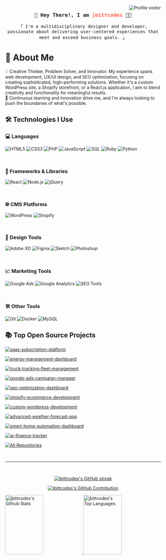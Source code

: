 <a href="https://komarev.com/ghpvc/?username=jbittcodes"> 
    <img align="right" src="https://komarev.com/ghpvc/?username=jbittcodes&label=Visitors&color=0e75b6&style=flat" alt="Profile visitor" />
</a>

<!-- Intro -->
<h3 align="center"> 
    <samp>👋 Hey There!, I am <b style='color:#FF6347 !important;'>jbittcodes</b> 🧑‍💻</samp> 
</h3> 
<p align="center"> 
    <samp>「 I'm a multidisciplinary designer and developer, passionate about delivering user-centered experiences that meet and exceed business goals. 」<br></samp>
</p>

<!-- About Section -->

# 📝 About Me

<p>
💡 Creative Thinker, Problem Solver, and Innovator. My experience spans web development, UX/UI design, and SEO optimization, focusing on creating sophisticated, high-performing solutions. Whether it's a custom WordPress site, a Shopify storefront, or a React.js application, I aim to blend creativity and functionality for meaningful results.</br> 🚀 Continuous learning and innovation drive me, and I'm always looking to push the boundaries of what's possible.
</p>

## 🛠️ Technologies I Use

### 💻 Languages 
![HTML5](https://img.shields.io/badge/HTML5-E34F26?style=for-the-badge&logo=html5&logoColor=white)
![CSS3](https://img.shields.io/badge/CSS3-1572B6?style=for-the-badge&logo=css3&logoColor=white)
![PHP](https://img.shields.io/badge/PHP-777BB4?style=for-the-badge&logo=php&logoColor=white)
![JavaScript](https://img.shields.io/badge/JavaScript-F7DF1E?style=for-the-badge&logo=javascript&logoColor=black)
![SQL](https://img.shields.io/badge/SQL-4479A1?style=for-the-badge&logo=MySQL&logoColor=white)
![Ruby](https://img.shields.io/badge/Ruby-CC342D?style=for-the-badge&logo=ruby&logoColor=white)
![Python](https://img.shields.io/badge/Python-3776AB?style=for-the-badge&logo=python&logoColor=white)

</br>

### 🧰 Frameworks & Libraries 
![React](https://img.shields.io/badge/React-61DAFB?style=for-the-badge&logo=react&logoColor=black)
![Node.js](https://img.shields.io/badge/Node.js-339933?style=for-the-badge&logo=nodedotjs&logoColor=white)
![jQuery](https://img.shields.io/badge/jQuery-0769AD?style=for-the-badge&logo=jquery&logoColor=white)

</br>

### 🌐 CMS Platforms
![WordPress](https://img.shields.io/badge/WordPress-21759B?style=for-the-badge&logo=wordpress&logoColor=white)
![Shopify](https://img.shields.io/badge/Shopify-7AB55C?style=for-the-badge&logo=shopify&logoColor=white)

</br>

### 🎨 Design Tools 
![Adobe XD](https://img.shields.io/badge/Adobe%20XD-FF61F6?style=for-the-badge&logo=adobe%20xd&logoColor=white)
![Figma](https://img.shields.io/badge/Figma-F24E1E?style=for-the-badge&logo=figma&logoColor=white)
![Sketch](https://img.shields.io/badge/Sketch-F7B500?style=for-the-badge&logo=sketch&logoColor=black)
![Photoshop](https://img.shields.io/badge/Photoshop-31A8FF?style=for-the-badge&logo=adobe%20photoshop&logoColor=white)

</br>

### 📈 Marketing Tools 
![Google Ads](https://img.shields.io/badge/Google%20Ads-4285F4?style=for-the-badge&logo=googleads&logoColor=white)
![Google Analytics](https://img.shields.io/badge/Google%20Analytics-E37400?style=for-the-badge&logo=google%20analytics&logoColor=white)
![SEO Tools](https://img.shields.io/badge/SEO-326CE5?style=for-the-badge&logo=google&logoColor=white)

</br>

### 🛠️ Other Tools 
![Git](https://img.shields.io/badge/Git-F05032?style=for-the-badge&logo=git&logoColor=white)
![Docker](https://img.shields.io/badge/Docker-2496ED?style=for-the-badge&logo=docker&logoColor=white)
![MySQL](https://img.shields.io/badge/MySQL-4479A1?style=for-the-badge&logo=mysql&logoColor=white)

## 📚 Top Open Source Projects

[![saas-subscription-platform](https://github-readme-stats.vercel.app/api/pin/?username=jbittcodes&repo=saas-subscription-platform&border_color=7F3FBF&bg_color=0D1117&title_color=C9D1D9&text_color=8B949E&icon_color=7F3FBF)](https://github.com/jbittcodes/saas-subscription-platform)

[![energy-management-dashboard](https://github-readme-stats.vercel.app/api/pin/?username=jbittcodes&repo=energy-management-dashboard&border_color=7F3FBF&bg_color=0D1117&title_color=C9D1D9&text_color=8B949E&icon_color=7F3FBF)](https://github.com/jbittcodes/energy-management-dashboard)

[![truck-tracking-fleet-management](https://github-readme-stats.vercel.app/api/pin/?username=jbittcodes&repo=truck-tracking-fleet-management&border_color=7F3FBF&bg_color=0D1117&title_color=C9D1D9&text_color=8B949E&icon_color=7F3FBF)](https://github.com/jbittcodes/truck-tracking-fleet-management)

[![google-ads-campaign-manager](https://github-readme-stats.vercel.app/api/pin/?username=jbittcodes&repo=google-ads-campaign-manager&border_color=7F3FBF&bg_color=0D1117&title_color=C9D1D9&text_color=8B949E&icon_color=7F3FBF)](https://github.com/jbittcodes/google-ads-campaign-manager)

[![seo-optimization-dashboard](https://github-readme-stats.vercel.app/api/pin/?username=jbittcodes&repo=seo-optimization-dashboard&border_color=7F3FBF&bg_color=0D1117&title_color=C9D1D9&text_color=8B949E&icon_color=7F3FBF)](https://github.com/jbittcodes/seo-optimization-dashboard)

[![shopify-ecommerce-development](https://github-readme-stats.vercel.app/api/pin/?username=jbittcodes&repo=shopify-ecommerce-development&border_color=7F3FBF&bg_color=0D1117&title_color=C9D1D9&text_color=8B949E&icon_color=7F3FBF)](https://github.com/jbittcodes/shopify-ecommerce-development)

[![custom-wordpress-development](https://github-readme-stats.vercel.app/api/pin/?username=jbittcodes&repo=custom-wordpress-development&border_color=7F3FBF&bg_color=0D1117&title_color=C9D1D9&text_color=8B949E&icon_color=7F3FBF)](https://github.com/jbittcodes/custom-wordpress-development)

[![advanced-weather-forecast-app](https://github-readme-stats.vercel.app/api/pin/?username=jbittcodes&repo=-advanced-weather-forecast-app&border_color=7F3FBF&bg_color=0D1117&title_color=C9D1D9&text_color=8B949E&icon_color=7F3FBF)](https://github.com/jbittcodes/-advanced-weather-forecast-app)

[![smart-home-automation-dashboard](https://github-readme-stats.vercel.app/api/pin/?username=jbittcodes&repo=smart-home-automation-dashboard&border_color=7F3FBF&bg_color=0D1117&title_color=C9D1D9&text_color=8B949E&icon_color=7F3FBF)](https://github.com/jbittcodes/smart-home-automation-dashboard)

[![ai-finance-tracker](https://github-readme-stats.vercel.app/api/pin/?username=jbittcodes&repo=ai-finance-tracker&border_color=7F3FBF&bg_color=0D1117&title_color=C9D1D9&text_color=8B949E&icon_color=7F3FBF)](https://github.com/jbittcodes/ai-finance-tracker)

<p align="left"> 
    <a href="https://github.com/jbittcodes?tab=repositories" target="_blank">
        <img alt="All Repositories" title="All Repositories" src="https://img.shields.io/badge/-All%20Repos-FFFFF?style=for-the-badge&logo=koding&logoColor=red" />
    </a>
</p>

<br/> <hr/> <br/>

<p align="center"> 
    <a href="https://github.com/jbittcodes">
        <img src="https://github-readme-streak-stats.herokuapp.com/?user=jbittcodes&theme=radical&border=7F3FBF&background=0D1117" alt="jbittcodes's GitHub streak" />
    </a>
</p>

<p align="center"> 
    <a href="https://github.com/jbittcodes">
        <img src="https://github-profile-summary-cards.vercel.app/api/cards/profile-details?username=jbittcodes&theme=radical" alt="jbittcodes's GitHub Contribution" />
    </a>
</p>

<a> 
    <a href="https://github.com/jbittcodes">
        <img alt="jbittcodes's Github Stats" src="https://denvercoder1-github-readme-stats.vercel.app/api?username=jbittcodes&show_icons=true&count_private=true&theme=react&border_color=7F3FBF&bg_color=0D1117&title_color=F85D7F&icon_color=F8D866" height="192px" width="49.5%" />
    </a> 
    <a href="https://github.com/jbittcodes">
        <img alt="jbittcodes's Top Languages" src="https://denvercoder1-github-readme-stats.vercel.app/api/top-langs/?username=jbittcodes&langs_count=8&layout=compact&theme=react&border_color=7F3FBF&bg_color=0D1117&title_color=F85D7F&icon_color=F8D866" height="192px" width="49.5%" />
    </a>
</a>
